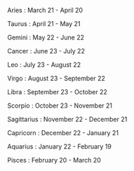 Aries : March 21 - April 20

Taurus : April 21 - May 21

Gemini : May 22 - June 22

Cancer : June 23 - July 22

Leo : July 23 - August 22

Virgo : August 23 - September 22

Libra : September 23 - October 22

Scorpio : October 23 - November 21

Sagittarius : November 22 - December 21

Capricorn : December 22 - January 21

Aquarius : January 22 - February 19

Pisces : February 20 - March 20

